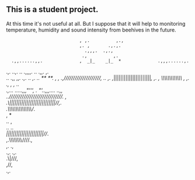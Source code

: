 This is a student project.
---
At this time it's not useful at all. But I suppose that it will help to monitoring temperature, humidity and sound intensity from beehives in the future.

                                                                               
                                , ,.          ,.,                              
                                ,. ,       .,.,.                                
                                  .,,,.  .,.,                                   
                                 .,          ,.                                 
      .,,......,,.              ,  _|_    _|_  *              .,,,......,.      
   .,.               ..,.      ..    .,,,,.    ..      .,,.                ,.   
  ..                       .,,  ,,*.        .,.*  .*.                        ,. 
 ..                            **              **.                            , 
 ,                          .,////////////////////,                           ..
 ,.                        ,*||||||||||||||||||||||*,                         ,.
  ,                       *\\\\\\\\\\\\\\\\\\\\\\\\\ ,                       ,. 
   .,                    ,                            ,                    ..   
      .,... .....,,,"''',                              .* "'..,,,....  ..,,      
                       ../////////////////////////////. ,                        
                       .\\|||||||||||||||||||||||||||//,.                       
                       .\\\\\\\\\\\\\\\\\\\\\\\\\\\\\\/*.                       
                        ,                              *                        
                        ..                            ,                         
                         ..                          ..                         
                           *\||||||||||||||||||||||//*.                          
                            ,.\\\\\\\\\\\\\\\\////.,                            
                              ,.                .,                              
                                .,.          .,.                                
                                    .\\\|///,                                    
                                      ,//,                                      
                                      .,.  
